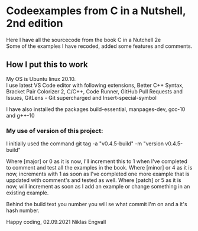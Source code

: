 # Codeexamples from C in a Nutshell, 2nd edition

Here I have all the sourcecode from the book C in a Nutchell 2e  
Some of the examples I have recoded, added some features and comments.  
## How I put this to work
My OS is Ubuntu linux 20.10.  
I use latest VS Code editor with following extensions, Better C++ Syntax, Bracket Pair Colorizer 2, C/C++, Code Runner, GitHub Pull Requests and Issues, GitLens - Git supercharged and Insert-special-symbol  

I have also installed the packages build-essential, manpages-dev, gcc-10 and g++-10  

### My use of version of this project:
I initially used the command git tag -a "v0.4.5-build" -m "version v0.4.5-build"

Where [major] or 0 as it is now, I'll increment this to 1 when I've completed to comment and test all the examples in the book.
Where [minor] or 4 as it is now, increments with 1 as soon as I've completed one more example that is uppdated with comment's and tested as well.
Where [patch] or 5 as it is now, will increment as soon as I add an example or change something in an existing example.

Behind the build text you  number you will se what commit I'm on and a it's hash number.

Happy coding, 02.09.2021
Niklas Engvall